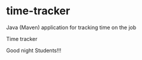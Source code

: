 # time-tracker
Java (Maven) application for tracking time on the job

Time tracker

Good night Students!!!   
